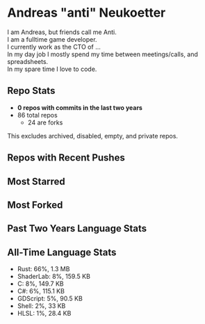 
# Andreas "anti" Neukoetter

I am Andreas, but friends call me Anti.  
I am a fulltime game developer.  
I currently work as the CTO of ...  
In my day job I mostly spend my time between meetings/calls, and spreadsheets.  
In my spare time I love to code.  

## Repo Stats
- **0 repos with commits in the last two years**
- 86 total repos
  - 24 are forks

This excludes archived, disabled, empty, and private repos.

## Repos with Recent Pushes


## Most Starred


## Most Forked


## Past Two Years Language Stats


## All-Time Language Stats
- Rust: 66%, 1.3 MB
- ShaderLab: 8%, 159.5 KB
- C: 8%, 149.7 KB
- C#: 6%, 115.1 KB
- GDScript: 5%, 90.5 KB
- Shell: 2%, 33 KB
- HLSL: 1%, 28.4 KB

